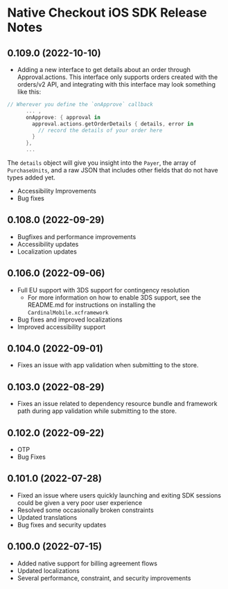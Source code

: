 #  Native Checkout iOS SDK Release Notes

## 0.109.0 (2022-10-10)
- Adding a new interface to get details about an order through Approval.actions. This interface only supports orders created with the orders/v2 API, and integrating with this interface may look something like this:
```swift
// Wherever you define the `onApprove` callback
      ... , 
      onApprove: { approval in
        approval.actions.getOrderDetails { details, error in
          // record the details of your order here
        }
      },
      ...
```      
The `details` object will give you insight into the `Payer`, the array of `PurchaseUnits`, and a raw JSON that includes other fields that do not have types added yet.
- Accessibility Improvements
- Bug fixes

## 0.108.0 (2022-09-29)
- Bugfixes and performance improvements
- Accessibility updates
- Localization updates

## 0.106.0 (2022-09-06)
- Full EU support with 3DS support for contingency resolution
  - For more information on how to enable 3DS support, see the README.md for instructions on installing the `CardinalMobile.xcframework`
- Bug fixes and improved localizations
- Improved accessibility support

## 0.104.0 (2022-09-01)
- Fixes an issue with app validation when submitting to the store.

## 0.103.0 (2022-08-29)
- Fixes an issue related to dependency resource bundle and framework path during app validation
  while submitting to the store.

## 0.102.0 (2022-09-22)
- OTP
- Bug Fixes

## 0.101.0 (2022-07-28)
- Fixed an issue where users quickly launching and exiting SDK sessions could be given a very poor user experience
- Resolved some occasionally broken constraints
- Updated translations
- Bug fixes and security updates

## 0.100.0 (2022-07-15)
- Added native support for billing agreement flows
- Updated localizations
- Several performance, constraint, and security improvements

